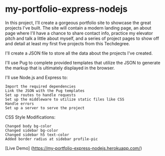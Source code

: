 # my-portfolio-express-nodejs
 
In this project, I'll create a gorgeous portfolio site to showcase the great projects I've built. The site will contain a modern landing page, an about page where I'll have a chance to share contact info, practice my elevator pitch and talk a little about myself, and a series of project pages to show off and detail at least my first five projects from this Techdegree.

I'll create a JSON file to store all the data about the projects I've created.

I'll use Pug to complete provided templates that utilize the JSON to generate the markup that is ultimately displayed in the browser.

I'll use Node.js and Express to:

    Import the required dependencies
    Link the JSON with the Pug templates
    Set up routes to handle requests
    Set up the middleware to utilize static files like CSS
    Handle errors
    Set up a server to serve the project

CSS Style Modifications:

    Changed body bg-color
    Changed sidebar bg-color
    Changed sidebar h5 text-color
    Added border radius at sidebar profile-pic

[Live Demo] (https://my-portfolio-express-nodejs.herokuapp.com/)
